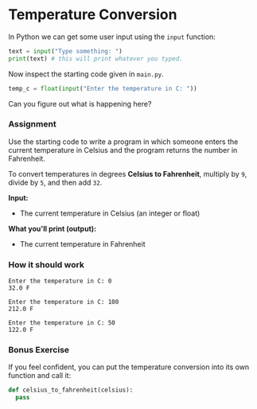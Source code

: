 # Temperature Conversion


In Python we can get some user input using the `input` function:
```python
text = input("Type something: ")
print(text) # this will print whatever you typed.
```

Now inspect the starting code given in `main.py`.
```python
temp_c = float(input("Enter the temperature in C: "))
```
Can you figure out what is happening here?

### Assignment

Use the starting code to write a program in which someone enters the current temperature in Celsius and the program returns the number in Fahrenheit.

To convert temperatures in degrees **Celsius to Fahrenheit**, multiply by `9`, divide by `5`, and then add `32`.

**Input:**
- The current temperature in Celsius (an  integer or float)

**What you'll print (output):**
- The current temperature in Fahrenheit

### How it should work
```
Enter the temperature in C: 0
32.0 F
```

```
Enter the temperature in C: 100
212.0 F
```

```
Enter the temperature in C: 50
122.0 F
```

### Bonus Exercise
If you feel confident, you can put the temperature conversion into its own function and call it:
```python
def celsius_to_fahrenheit(celsius):
  pass
```

